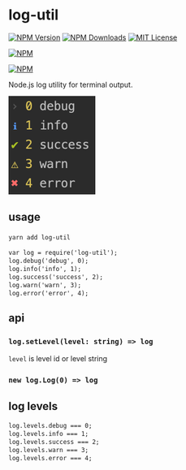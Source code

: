 # log-util

[![NPM Version][npm-version-image]][npm-url]
[![NPM Downloads][npm-downloads-image]][npm-url]
[![MIT License][license-image]][license-url]

[![NPM][nodei-image]][nodei-url]

[![NPM][nodei-dl-image]][nodei-url]

Node.js log utility for terminal output.

![log-util](docs/log-util.png)

## usage

`yarn add log-util`

```
var log = require('log-util');
log.debug('debug', 0);
log.info('info', 1);
log.success('success', 2);
log.warn('warn', 3);
log.error('error', 4);
```

## api

### `log.setLevel(level: string) => log`

`level` is level id or level string

### `new log.Log(0) => log`

## log levels

```
log.levels.debug === 0;
log.levels.info === 1;
log.levels.success === 2;
log.levels.warn === 3;
log.levels.error === 4;
```

[npm-version-image]: http://img.shields.io/npm/v/log-util.svg?style=flat-square
[npm-url]: https://www.npmjs.com/package/log-util
[npm-downloads-image]: http://img.shields.io/npm/dm/log-util.svg?style=flat-square
[license-image]: http://img.shields.io/badge/license-MIT-blue.svg?style=flat-square
[license-url]: LICENSE
[nodei-dl-image]: https://nodei.co/npm-dl/log-util.png?height=3
[nodei-url]: https://nodei.co/npm/log-util/
[nodei-image]: https://nodei.co/npm/log-util.svg?downloads=true&downloadRank=true&stars=true
